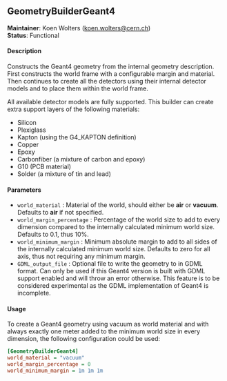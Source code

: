 ## GeometryBuilderGeant4
**Maintainer**: Koen Wolters (<koen.wolters@cern.ch>)  
**Status**: Functional  

#### Description
Constructs the Geant4 geometry from the internal geometry description. First constructs the world frame with a configurable margin and material. Then continues to create all the detectors using their internal detector models and to place them within the world frame.

All available detector models are fully supported. This builder can create extra support layers of the following materials:

* Silicon
* Plexiglass
* Kapton (using the G4_KAPTON definition)
* Copper
* Epoxy
* Carbonfiber (a mixture of carbon and epoxy)
* G10 (PCB material)
* Solder (a mixture of tin and lead)

#### Parameters
* `world_material` : Material of the world, should either be **air** or **vacuum**. Defaults to **air** if not specified.
* `world_margin_percentage` : Percentage of the world size to add to every dimension compared to the internally calculated minimum world size. Defaults to 0.1, thus 10%.
* `world_minimum_margin` : Minimum absolute margin to add to all sides of the internally calculated minimum world size. Defaults to zero for all axis, thus not requiring any minimum margin.
* `GDML_output_file` : Optional file to write the geometry to in GDML format. Can only be used if this Geant4 version is built with GDML support enabled and will throw an error otherwise. This feature is to be considered experimental as the GDML implementation of Geant4 is incomplete.

#### Usage
To create a Geant4 geometry using vacuum as world material and with always exactly one meter added to the minimum world size in every dimension, the following configuration could be used:

```ini
[GeometryBuilderGeant4]
world_material = "vacuum"
world_margin_percentage = 0
world_minimum_margin = 1m 1m 1m
```
